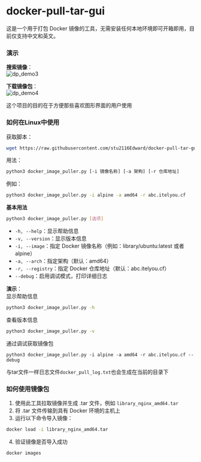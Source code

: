 # docker-pull-tar-gui

这是一个用于打包 Docker 镜像的工具，无需安装任何本地环境即可开箱即用，目前仅支持中文和英文。  


### 演示
**搜索镜像**：  
![dp_demo3](https://github.com/user-attachments/assets/9cd39f54-55a6-4cd2-8ba1-8929d760ef4e)  

**下载镜像包**：  
![dp_demo4](https://github.com/user-attachments/assets/4b1fde7a-3f0d-4d3e-a7ac-92dedeec7e39)  

这个项目的目的在于方便那些喜欢图形界面的用户使用  


### 如何在Linux中使用
获取脚本：
```bash
wget https://raw.githubusercontent.com/stu2116Edward/docker-pull-tar-gui/refs/heads/main/docker_image_puller.py
```
用法：
```bash
python3 docker_image_puller.py [-i 镜像名称] [-a 架构] [-r 仓库地址]
```
例如：
```bash
python3 docker_image_puller.py -i alpine -a amd64 -r abc.itelyou.cf
```
**基本用法**
```bash
python3 docker_image_puller.py [选项]
```
- `-h, --help`：显示帮助信息
- `-v, --version`：显示版本信息
- `-i, --image`：指定 Docker 镜像名称（例如：library/ubuntu:latest 或者 alpine）
- `-a, --arch`：指定架构（默认：amd64）
- `-r, --registry`：指定 Docker 仓库地址（默认：abc.itelyou.cf）
- `--debug`：启用调试模式，打印详细日志

**演示**：  
显示帮助信息
```bash
python3 docker_image_puller.py -h
```
查看版本信息
```bash
python3 docker_image_puller.py -v
```
通过调试获取镜像包
```
python3 docker_image_puller.py -i alpine -a amd64 -r abc.itelyou.cf --debug
```
与tar文件一样日志文件`docker_pull_log.txt`也会生成在当前的目录下


### 如何使用镜像包

1. 使用此工具拉取镜像并生成 .tar 文件，例如 `library_nginx_amd64.tar`  
2. 将 .tar 文件传输到具有 Docker 环境的主机上  
3. 运行以下命令导入镜像：
```bash
docker load -i library_nginx_amd64.tar
```
4. 验证镜像是否导入成功
```bash
docker images
```
